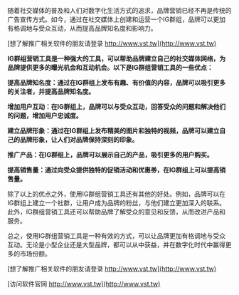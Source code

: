 随着社交媒体的普及和人们对数字化生活方式的追求，品牌营销已经不再是传统的广告宣传方式。如今，通过在社交媒体上创建和运营一个IG群组，品牌可以更加有格调地与受众互动，从而提高品牌知名度和影响力。

[想了解推广相关软件的朋友请登录 http://www.vst.tw](http://www.vst.tw)

**IG群组营销工具是一种强大的工具，可以帮助品牌建立自己的社交媒体网络，为品牌提供更多的曝光机会和互动机会。以下是IG群组营销工具的一些优点：**

**提高品牌知名度：通过在IG群组上发布有趣、有价值的内容，品牌可以吸引更多的关注者，并提高品牌知名度。**

**增加用户互动：在IG群组上，品牌可以与受众互动，回答受众的问题和解决他们的问题，增加用户忠诚度。**

**建立品牌形象：通过在IG群组上发布精美的图片和独特的视频，品牌可以建立自己的品牌形象，让人们对品牌保持深刻的印象。**

**推广产品：在IG群组上，品牌可以展示自己的产品，吸引更多的用户购买。**

**提高销售量：通过向受众提供独特的促销活动和优惠券，在IG群组上可以提高销售量。**

除了以上的优点之外，使用IG群组营销工具还有其他的好处。例如，品牌可以在IG群组上建立一个社群，让用户成为品牌的粉丝，与他们建立更加深入的联系。此外，IG群组营销工具还可以帮助品牌了解受众的意见和反馈，从而改进产品和服务。

总之，使用IG群组营销工具是一种有效的方式，可以让品牌更加有格调地与受众互动。无论是小型企业还是大型品牌，都可以从中获益，并在数字化时代中赢得更多的市场份额。

[想了解推广相关软件的朋友请登录 http://www.vst.tw](http://www.vst.tw)


[访问软件官网 http://www.vst.tw](http://www.vst.tw)

